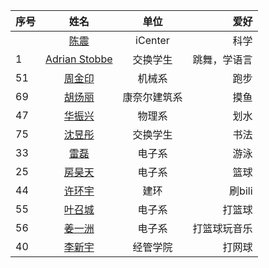 | 序号  | 姓名                                                                             | 单位      | 爱好     |
|:--- |:------------------------------------------------------------------------------:|:-------:| ------:|
|     | [陈震](About_Us/陈震-个人简介.md) | iCenter | 科学     |
| 1   | [Adrian Stobbe](About_Us/adrian-2019400783.md)                                 | 交换学生    | 跳舞，学语言 |
| 51 | [周金印](About_Us/51.md)                                 | 机械系   | 跑步 |
| 69 | [胡炀丽](Logistics/Markdown-Git/69.md)                  |康奈尔建筑系|摸鱼|
| 47 | [华振兴](Logistics/Markdown-Git/47.md)                  |物理系|划水|
| 75 | [沈昱彤](Logistics/Markdown-Git/75.md)                  |交换学生|书法|
| 33 | [雷磊](./Markdown-Git/33.md) |电子系|游泳|
| 25 | [房昊天](./Markdown-Git/25.md) |电子系|篮球|
| 44 | [许环宇](./Markdown-Git/44.md) |建环|刷bili|
| 55 | [叶召城](./Markdown-Git/55.md) |电子系|打篮球|
| 56 | [姜一洲](./Markdown-Git/56.md) |电子系|打篮球玩音乐|
| 40 | [李新宇](./Markdown-Git/40.md) |经管学院|打网球|


